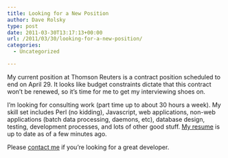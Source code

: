 ```yaml
---
title: Looking for a New Position
author: Dave Rolsky
type: post
date: 2011-03-30T13:17:13+00:00
url: /2011/03/30/looking-for-a-new-position/
categories:
  - Uncategorized

---
```

My current position at Thomson Reuters is a contract position scheduled to end on April 29. It looks like budget constraints dictate that this contract won&#8217;t be renewed, so it&#8217;s time for me to get my interviewing shoes on.

I&#8217;m looking for consulting work (part time up to about 30 hours a week). My skill set includes Perl (no kidding), Javascript, web applications, non-web applications (batch data processing, daemons, etc), database design, testing, development processes, and lots of other good stuff. [My resume][1] is up to date as of a few minutes ago.

Please [contact me][2] if you&#8217;re looking for a great developer.

 [1]: http://www.houseabsolute.com/resume.html
 [2]: mailto:dave@houseabsolute.com